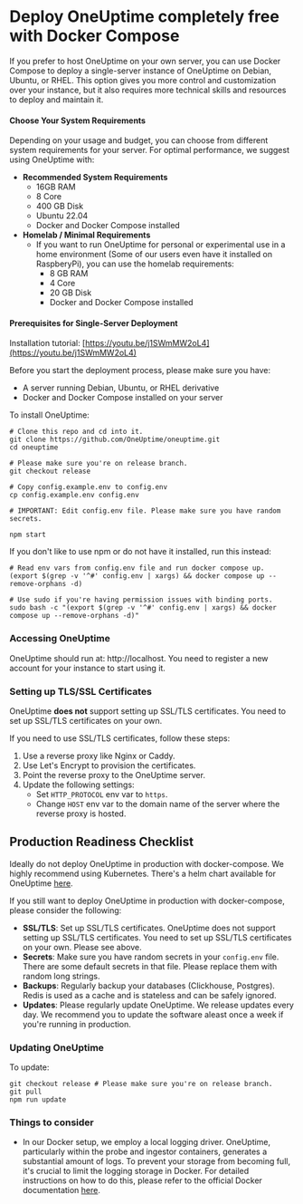 # Deploy OneUptime completely free with Docker Compose

If you prefer to host OneUptime on your own server, you can use Docker Compose to deploy a single-server instance of OneUptime on Debian, Ubuntu, or RHEL. This option gives you more control and customization over your instance, but it also requires more technical skills and resources to deploy and maintain it.

#### Choose Your System Requirements
Depending on your usage and budget, you can choose from different system requirements for your server. For optimal performance, we suggest using OneUptime with:

- **Recommended System Requirements**
  - 16GB RAM
  - 8 Core
  - 400 GB Disk
  - Ubuntu 22.04
  - Docker and Docker Compose installed
- **Homelab / Minimal Requirements**
  - If you want to run OneUptime for personal or experimental use in a home environment (Some of our users even have it installed on RaspberyPi), you can use the homelab requirements:
    - 8 GB RAM
    - 4 Core
    - 20 GB Disk
    - Docker and Docker Compose installed


#### Prerequisites for Single-Server Deployment

Installation tutorial: [https://youtu.be/j1SWmMW2oL4](https://youtu.be/j1SWmMW2oL4)

Before you start the deployment process, please make sure you have:

- A server running Debian, Ubuntu, or RHEL derivative
- Docker and Docker Compose installed on your server

To install OneUptime: 

```
# Clone this repo and cd into it.
git clone https://github.com/OneUptime/oneuptime.git
cd oneuptime

# Please make sure you're on release branch.
git checkout release

# Copy config.example.env to config.env
cp config.example.env config.env

# IMPORTANT: Edit config.env file. Please make sure you have random secrets.

npm start
```

If you don't like to use npm or do not have it installed, run this instead: 

```
# Read env vars from config.env file and run docker compose up.
(export $(grep -v '^#' config.env | xargs) && docker compose up --remove-orphans -d)

# Use sudo if you're having permission issues with binding ports. 
sudo bash -c "(export $(grep -v '^#' config.env | xargs) && docker compose up --remove-orphans -d)"
```


### Accessing OneUptime

OneUptime should run at: http://localhost. You need to register a new account for your instance to start using it.

### Setting up TLS/SSL Certificates

OneUptime **does not** support setting up SSL/TLS certificates. You need to set up SSL/TLS certificates on your own.

If you need to use SSL/TLS certificates, follow these steps:

1. Use a reverse proxy like Nginx or Caddy.
2. Use Let's Encrypt to provision the certificates.
3. Point the reverse proxy to the OneUptime server.
4. Update the following settings:
   - Set `HTTP_PROTOCOL` env var to `https`.
   - Change `HOST` env var to the domain name of the server where the reverse proxy is hosted.

## Production Readiness Checklist

Ideally do not deploy OneUptime in production with docker-compose. We highly recommend using Kubernetes. There's a helm chart available for OneUptime [here](https://artifacthub.io/packages/helm/oneuptime/oneuptime). 

If you still want to deploy OneUptime in production with docker-compose, please consider the following:

- **SSL/TLS**: Set up SSL/TLS certificates. OneUptime does not support setting up SSL/TLS certificates. You need to set up SSL/TLS certificates on your own. Please see above. 
- **Secrets**: Make sure you have random secrets in your `config.env` file. There are some default secrets in that file. Please replace them with random long strings. 
- **Backups**: Regularly backup your databases (Clickhouse, Postgres). Redis is used as a cache and is stateless and can be safely ignored. 
- **Updates**: Please regularly update OneUptime. We release updates every day. We recommend you to update the software aleast once a week if you're running in production. 

### Updating OneUptime

To update: 

```
git checkout release # Please make sure you're on release branch.
git pull
npm run update
```

### Things to consider

- In our Docker setup, we employ a local logging driver. OneUptime, particularly within the probe and ingestor containers, generates a substantial amount of logs. To prevent your storage from becoming full, it's crucial to limit the logging storage in Docker. For detailed instructions on how to do this, please refer to the official Docker documentation [here](https://docs.docker.com/config/containers/logging/local/).